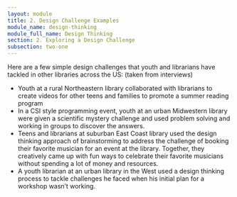 ```yaml
---
layout: module
title: 2. Design Challenge Examples
module_name: design-thinking
module_full_name: Design Thinking
section: 2. Exploring a Design Challenge
subsection: two-one
---
```


Here are a few simple design challenges that youth and librarians have tackled in other libraries across the US: (taken from interviews)  

- Youth at a rural Northeastern library collaborated with librarians to create videos for other teens and families to promote a summer reading program  
- In a CSI style programming event, youth at an urban Midwestern library were given a scientific mystery challenge and used problem solving and working in groups to discover the answers. 
- Teens and librarians at suburban East Coast library used the design thinking approach of brainstorming to address the challenge of booking their favorite musician for an event at the library. Together, they creatively came up with fun ways to celebrate their favorite musicians without spending a lot of money and resources.  
- A youth librarian at an urban library in the West used a design thinking process to tackle challenges he faced when his initial plan for a workshop wasn’t working.  
